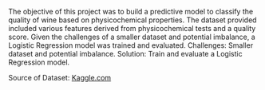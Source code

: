 The objective of this project was to build a predictive model to classify the quality of wine based on physicochemical properties. The dataset provided included various features derived from physicochemical tests and a quality score. Given the challenges of a smaller dataset and potential imbalance, a Logistic Regression model was trained and evaluated.
Challenges: Smaller dataset and potential imbalance.
Solution: Train and evaluate a Logistic Regression model.

Source of Dataset: [Kaggle.com](https://www.kaggle.com/datasets/khushirakheja/wine-quality-prediction-using-logistic-regression/data)

